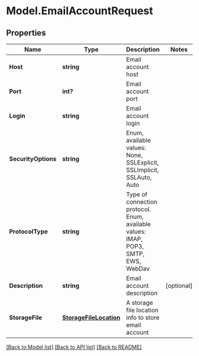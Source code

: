 # Model.EmailAccountRequest
## Properties
Name | Type | Description | Notes
------------ | ------------- | ------------- | -------------
**Host** | **string** | Email account host              | 
**Port** | **int?** | Email account port              | 
**Login** | **string** | Email account login              | 
**SecurityOptions** | **string** | Enum, available values: None, SSLExplicit, SSLImplicit, SSLAuto, Auto | 
**ProtocolType** | **string** | Type of connection protocol. Enum, available values: IMAP, POP3, SMTP, EWS, WebDav | 
**Description** | **string** | Email account description              | [optional] 
**StorageFile** | [**StorageFileLocation**](StorageFileLocation.md) | A storage file location info to store email account              | 



[[Back to Model list]](README.md#documentation-for-models) [[Back to API list]](README.md#documentation-for-api-endpoints) [[Back to README]](README.md)



